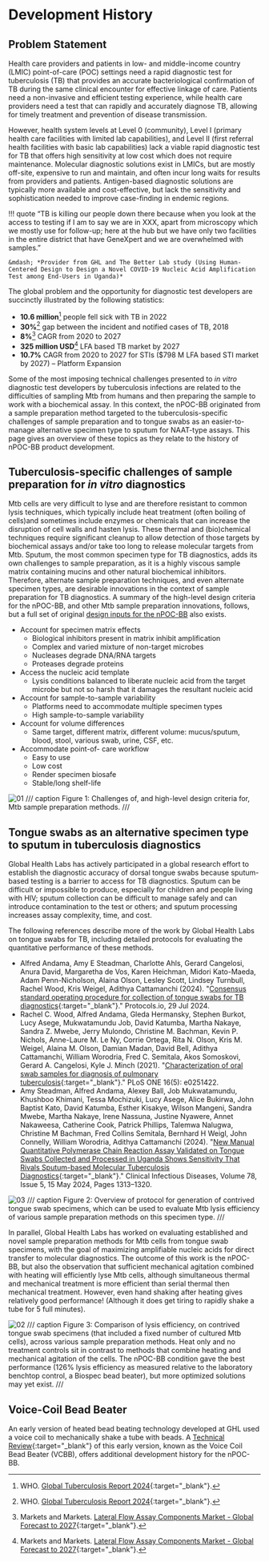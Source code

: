 # Development History

## Problem Statement

Health care providers and patients in low- and middle-income country (LMIC) point-of-care (POC) settings need a rapid diagnostic test for tuberculosis (TB) that provides an accurate bacteriological confirmation of TB during the same clinical encounter for effective linkage of care. Patients need a non-invasive and efficient testing experience, while health care providers need a test that can rapidly and accurately diagnose TB, allowing for timely treatment and prevention of disease transmission.

However, health system levels at Level 0 (community), Level I (primary health care facilities with limited lab capabilities), and Level II (first referral health facilities with basic lab capabilities) lack a viable rapid diagnostic test for TB that offers high sensitivity at low cost which does not require maintenance. Molecular diagnostic solutions exist in LMICs, but are mostly off-site, expensive to run and maintain, and often incur long waits for results from providers and patients. Antigen-based diagnostic solutions are typically more available and cost-effective, but lack the sensitivity and sophistication needed to improve case-finding in endemic regions.

!!! quote
    “TB is killing our people down there because when you look at the access to testing if I am to say we are in XXX, apart from microscopy which we mostly use for follow-up; here at the hub but we have only two facilities in the entire district that have GeneXpert and we are overwhelmed with samples.”

    &mdash; *Provider from GHL and The Better Lab study (Using Human-Centered Design to Design a Novel COVID-19 Nucleic Acid Amplification Test among End-Users in Uganda)*

The global problem and the opportunity for diagnostic test developers are succinctly illustrated by the following statistics:

- **10.6 million**[^1] people fell sick with TB in 2022
- **30%**[^1] gap between the incident and notified cases of TB, 2018
- **8%**[^2] CAGR from 2020 to 2027
- **325 million USD**[^2] LFA based TB market by 2027
- **10.7%** CAGR from 2020 to 2027 for STIs ($798 M LFA based STI market by 2027) – Platform Expansion

Some of the most imposing technical challenges presented to *in vitro* diagnostic test developers by tuberculosis infections are related to the difficulties of sampling Mtb from humans and then preparing the sample to work with a biochemical assay. In this context, the nPOC-BB originated from a sample preparation method targeted to the tuberculosis-specific challenges of sample preparation and to tongue swabs as an easier-to-manage alternative specimen type to sputum for NAAT-type assays. This page gives an overview of these topics as they relate to the history of nPOC-BB product development.

## Tuberculosis-specific challenges of sample preparation for *in vitro* diagnostics

Mtb cells are very difficult to lyse and are therefore resistant to common lysis techniques, which typically include heat treatment (often boiling of cells)and sometimes include enzymes or chemicals that can increase the disruption of cell walls and hasten lysis. These thermal and (bio)chemical techniques require significant cleanup to allow detection of those targets by biochemical assays and/or take too long to release molecular targets from Mtb. Sputum, the most common specimen type for TB diagnostics, adds its own challenges to sample preparation, as it is a highly viscous sample matrix containing mucins and other natural biochemical inhibitors. Therefore, alternate sample preparation techniques, and even alternate specimen types, are desirable innovations in the context of sample preparation for TB diagnostics. A summary of the high-level design criteria for the nPOC-BB, and other Mtb sample preparation innovations, follows, but a full set of original [design inputs for the nPOC-BB](../inputs/rtm.md) also exists.

- Account for specimen matrix effects
    - Biological inhibitors present in matrix inhibit amplification
    - Complex and varied mixture of non-target microbes
    - Nucleases degrade DNA/RNA targets
    - Proteases degrade proteins
- Access the nucleic acid template
    - Lysis conditions balanced to liberate nucleic acid from the target microbe but not so harsh that it damages the resultant nucleic acid
- Account for sample-to-sample variability
    - Platforms need to accommodate multiple specimen types
    - High sample-to-sample variability
- Account for volume differences
    - Same target, different matrix, different volume: mucus/sputum, blood, stool, various swab, urine, CSF, etc.
- Accommodate point-of- care workflow
    - Easy to use
    - Low cost
    - Render specimen biosafe
    - Stable/long shelf-life

![01](../img/history-01.png)
/// caption
Figure 1: Challenges of, and high-level design criteria for, Mtb sample preparation methods.
///

## Tongue swabs as an alternative specimen type to sputum in tuberculosis diagnostics

Global Health Labs has actively participated in a global research effort to establish the diagnostic accuracy of dorsal tongue swabs because sputum-based testing is a barrier to access for TB diagnostics. Sputum can be difficult or impossible to produce, especially for children and people living with HIV; sputum collection can be difficult to manage safely and can introduce contamination to the test or others; and sputum processing increases assay complexity, time, and cost.

The following references describe more of the work by Global Health Labs on tongue swabs for TB, including detailed protocols for evaluating the quantitative performance of these methods.

- Alfred Andama, Amy E Steadman, Charlotte Ahls, Gerard Cangelosi, Anura David, Margaretha de Vos, Karen Heichman, Midori Kato-Maeda, Adam Penn-Nicholson, Alaina Olson, Lesley Scott, Lindsey Turnbull, Rachel Wood, Kris Weigel, Adithya Cattamanchi (2024). "[Consensus standard operating procedure for collection of tongue swabs for TB diagnostics](https://dx.doi.org/10.17504/protocols.io.kxygxyw54l8j/v1){:target="_blank"}." Protocols.io, 29 Jul 2024.
- Rachel C. Wood, Alfred Andama, Gleda Hermansky, Stephen Burkot, Lucy Asege, Mukwatamundu Job, David Katumba, Martha Nakaye, Sandra Z. Mwebe, Jerry Mulondo, Christine M. Bachman, Kevin P. Nichols, Anne-Laure M. Le Ny, Corrie Ortega, Rita N. Olson, Kris M. Weigel, Alaina M. Olson, Damian Madan, David Bell, Adithya Cattamanchi, William Worodria, Fred C. Semitala, Akos Somoskovi, Gerard A. Cangelosi, Kyle J. Minch (2021). "[Characterization of oral swab samples for diagnosis of pulmonary tuberculosis](https://doi.org/10.1371/journal.pone.0251422){:target="_blank"}." PLoS ONE 16(5): e0251422.
- Amy Steadman, Alfred Andama, Alexey Ball, Job Mukwatamundu, Khushboo Khimani, Tessa Mochizuki, Lucy Asege, Alice Bukirwa, John Baptist Kato, David Katumba, Esther Kisakye, Wilson Mangeni, Sandra Mwebe, Martha Nakaye, Irene Nassuna, Justine Nyawere, Annet Nakaweesa, Catherine Cook, Patrick Phillips, Talemwa Nalugwa, Christine M Bachman, Fred Collins Semitala, Bernhard H Weigl, John Connelly, William Worodria, Adithya Cattamanchi (2024). "[New Manual Quantitative Polymerase Chain Reaction Assay Validated on Tongue Swabs Collected and Processed in Uganda Shows Sensitivity That Rivals Sputum-based Molecular Tuberculosis Diagnostics](https://doi.org/10.1093/cid/ciae041){:target="_blank"}." Clinical Infectious Diseases, Volume 78, Issue 5, 15 May 2024, Pages 1313–1320.

![03](../img/history-02.png)
/// caption
Figure 2: Overview of protocol for generation of contrived tongue swab specimens, which can be used to evaluate Mtb lysis efficiency of various sample preparation methods on this specimen type.
///

In parallel, Global Health Labs has worked on evaluating established and novel sample preparation methods for Mtb cells from tongue swab specimens, with the goal of maximizing amplifiable nucleic acids for direct transfer to molecular diagnostics. The outcome of this work is the nPOC-BB, but also the observation that sufficient mechanical agitation combined with heating will efficiently lyse Mtb cells, although simultaneous thermal and mechanical treatment is more efficient than serial thermal then mechanical treatment. However, even hand shaking after heating gives relatively good performance! (Although it does get tiring to rapidly shake a tube for 5 full minutes).

![02](../img/history-03.png)
/// caption
Figure 3: Comparison of lysis efficiency, on contrived tongue swab specimens (that included a fixed number of cultured Mtb cells), across various sample preparation methods. Heat only and no treatment controls sit in contrast to methods that combine heating and mechanical agitation of the cells. The nPOC-BB condition gave the best performance (126% lysis efficiency as measured relative to the laboratory benchtop control, a Biospec bead beater), but more optimized solutions may yet exist.
///

## Voice-Coil Bead Beater

An early version of heated bead beating technology developed at GHL used a voice coil to mechanically shake a tube with beads. A [Technical Review](../reviews/20240212%20TR%20NAATOS%20v1%20VCBB%20Technical%20Review.pdf){:target="_blank"} of this early version, known as the Voice Coil Bead Beater (VCBB), offers additional development history for the nPOC-BB.

[^1]: WHO. [Global Tuberculosis Report 2024](https://www.who.int/teams/global-tuberculosis-programme/tb-reports/global-tuberculosis-report-2024){:target="_blank"}.

[^2]: Markets and Markets. [Lateral Flow Assay Components Market - Global Forecast to 2027](https://www.marketsandmarkets.com/Market-Reports/lateral-flow-assay-components-market-45058941.html){:target="_blank"}.

